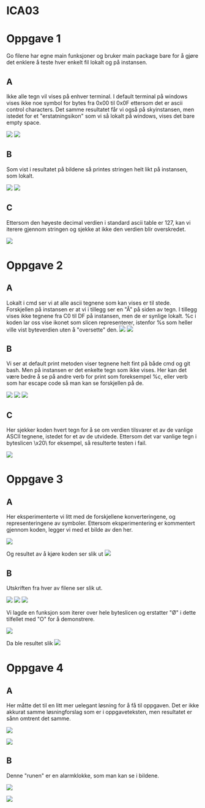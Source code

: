 # ICA03

# Oppgave 1

Go filene har egne main funksjoner og bruker main package bare for å gjøre det enklere å teste hver enkelt fil lokalt og på instansen.


## A
Ikke alle tegn vil vises på enhver terminal. I default terminal på windows vises ikke noe symbol for bytes fra 0x00 til 0x0F ettersom det er ascii control characters.
Det samme resultatet får vi også på skyinstansen, men istedet for et "erstatningsikon" som vi så lokalt på windows, vises det bare empty space.

![](https://github.com/Daddyslittlegirls/IS105/blob/master/ICA03/Bilder/iterateOverASCIIStringLiteral%20-%20lokalt.png)
![](https://github.com/Daddyslittlegirls/IS105/blob/master/ICA03/Bilder/iterateOverASCIIStringLiteral%20-%20instans.png)

## B
Som vist i resultatet på bildene så printes stringen helt likt på instansen, som lokalt. 

![](https://github.com/Daddyslittlegirls/IS105/blob/master/ICA03/Bilder/greetingASCII%20-%20lokalt.png)
![](https://github.com/Daddyslittlegirls/IS105/blob/master/ICA03/Bilder/greetingASCII%20-%20instans.png)

## C
Ettersom den høyeste decimal verdien i standard ascii table er 127, kan vi iterere gjennom stringen og sjekke at ikke den verdien blir overskredet.

![](https://github.com/Daddyslittlegirls/IS105/blob/master/ICA03/Bilder/TestGreetingASCII%20-%20resultat.png)

# Oppgave 2

## A
Lokalt i cmd ser vi at alle ascii tegnene som kan vises er til stede. Forskjellen på instansen er at vi i tillegg ser en "Â" på siden av tegn. I tillegg vises ikke tegnene fra C0 til DF på instansen, men de er synlige lokalt.
%c i koden lar oss vise ikonet som slicen representerer, istenfor %s som heller ville vist byteverdien uten å "oversette" den.
![](https://github.com/Daddyslittlegirls/IS105/blob/master/ICA03/Bilder/IterateOverExtendedASCIIStringLiteral%20-%20lokalt.png)
![](https://github.com/Daddyslittlegirls/IS105/blob/master/ICA03/Bilder/IterateOverExtendedASCIIStringLiteral%20-%20instans.png)

## B
Vi ser at default print metoden viser tegnene helt fint på både cmd og git bash. Men på instansen er det enkelte tegn som ikke vises. 
Her kan det være bedre å se på andre verb for print som foreksempel %c, eller verb som har escape code så man kan se forskjellen på de.

![](https://github.com/Daddyslittlegirls/IS105/blob/master/ICA03/Bilder/GreetingExtendedASCII%20-%20instans.png)
![](https://github.com/Daddyslittlegirls/IS105/blob/master/ICA03/Bilder/GreetingExtendedASCII%20-%20git%20bash.png)
![](https://github.com/Daddyslittlegirls/IS105/blob/master/ICA03/Bilder/GreetingExtendedASCII%20-%20cmd.png)
## C
Her sjekker koden hvert tegn for å se om verdien tilsvarer et av de vanlige ASCII tegnene, istedet for et av de utvidede. Ettersom det var vanlige tegn i byteslicen \x20\ for eksempel, så resulterte testen i fail.

![](https://github.com/Daddyslittlegirls/IS105/blob/master/ICA03/Bilder/TestExtendedGreetingASCII%20-%20resultat.png)

# Oppgave 3

## A

Her eksperimenterte vi litt med de forskjellene konverteringene, og representeringene av symboler. Ettersom eksperimentering er kommentert gjennom koden, legger vi med et bilde av den her. 

![](https://github.com/Daddyslittlegirls/IS105/blob/master/ICA03/Bilder/Oppgave%203a%20-%20Kode.png)

Og resultet av å kjøre koden ser slik ut 
![](https://github.com/Daddyslittlegirls/IS105/blob/master/ICA03/Bilder/Oppgave%203a%20-%20Resultat.png)

## B

Utskriften fra hver av filene ser slik ut. 

![](https://github.com/Daddyslittlegirls/IS105/blob/master/ICA03/Bilder/lang01%20-%20default.png)
![](https://github.com/Daddyslittlegirls/IS105/blob/master/ICA03/Bilder/lang02%20-%20default.png)
![](https://github.com/Daddyslittlegirls/IS105/blob/master/ICA03/Bilder/lang03%20-%20default.png)

Vi lagde en funksjon som iterer over hele byteslicen og erstatter "Ø" i dette tilfellet med "O" for å demonstrere.

![](https://github.com/Daddyslittlegirls/IS105/blob/master/ICA03/Bilder/editLetter.png)

Da ble resultet slik 
![](https://github.com/Daddyslittlegirls/IS105/blob/master/ICA03/Bilder/lang03%20-%20erstattet.png)

# Oppgave 4

## A
Her måtte det til en litt mer uelegant løsning for å få til oppgaven. Det er ikke akkurat samme løsningforslag som er i oppgaveteksten, men resultatet er sånn omtrent det samme.

![](https://github.com/Daddyslittlegirls/IS105/blob/master/ICA03/Bilder/unicode1.png)

![](https://github.com/Daddyslittlegirls/IS105/blob/master/ICA03/Bilder/unicode2.png)

## B
Denne "runen" er en alarmklokke, som man kan se i bildene.

![](https://github.com/Daddyslittlegirls/IS105/blob/master/ICA03/Bilder/oppgave4b.png)

![](https://github.com/Daddyslittlegirls/IS105/blob/master/ICA03/Bilder/oppgave4b2.png)
